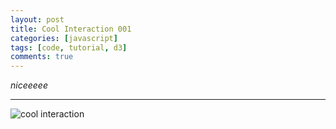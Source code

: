 ```yaml
---
layout: post
title: Cool Interaction 001
categories: [javascript]
tags: [code, tutorial, d3]
comments: true
---
```


_niceeeee_

-----
<!--more-->

![cool interaction](https://drive.google.com/open?id=1aBfGCjaFQFk0XRDIVg41Wu1qKEMuB91s)